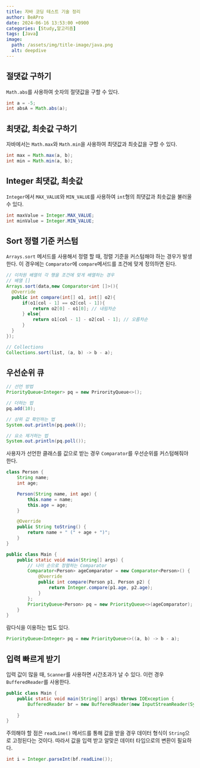 ```yaml
---
title: 자바 코딩 테스트 기술 정리
author: BeAPro
date: 2024-06-16 13:53:00 +0900
categories: [Study,알고리즘]
tags: [Java]
image:
  path: /assets/img/title-image/java.png
  alt: deepdive
---
```


## **절댓값 구하기**
`Math.abs`를 사용하여 숫자의 절댓값을 구할 수 있다.

```java
int a = -5;
int absA = Math.abs(a);
```

## **최댓값, 최솟값 구하기**
자바에서는 `Math.max`와 `Math.min`을 사용하여 최댓값과 최솟값을 구할 수 있다.

```java
int max = Math.max(a, b);
int min = Math.min(a, b);
```

## **Integer 최댓값, 최솟값**
`Integer`에서 `MAX_VALUE`와 `MIN_VALUE`를 사용하여 `int`형의 최댓값과 최솟값을 불러올 수 있다.
```java
int maxValue = Integer.MAX_VALUE;
int minValue = Integer.MIN_VALUE;
```

## **Sort 정렬 기준 커스텀**
`Arrays.sort` 메서드를 사용해서 정렬 할 때, 정렬 기준을 커스텀해야 하는 경우가 발생한다.
이 경우에는 `Comparator`에 `compare`메서드를 조건에 맞게 정의하면 된다.

```java
// 이차원 배열의 각 행을 조건에 맞게 배열하는 경우
// 배열 []
Arrays.sort(data,new Comparator<int []>(){
  @Override
  public int compare(int[] o1, int[] o2){
      if(o1[col - 1] == o2[col - 1]){
          return o2[0] - o1[0]; // 내림차순
      } else{
          return o1[col - 1] - o2[col - 1]; // 오름차순
      }
  }
});

// Collections
Collections.sort(list, (a, b) -> b - a);

```

## **우선순위 큐**

```java
// 선언 방법
PriorityQueue<Integer> pq = new PrirorityQueue<>();

// 더하는 법
pq.add(10);

// 상위 값 확인하는 법
System.out.println(pq.peek());

// 요소 제거하는 법
System.out.println(pq.poll());
```
사용자가 선언한 클래스를 값으로 받는 경우 `Comparator`를 우선순위를 커스텀해줘야 한다.
```java
class Person {
    String name;
    int age;

    Person(String name, int age) {
        this.name = name;
        this.age = age;
    }

    @Override
    public String toString() {
        return name + " (" + age + ")";
    }
}

public class Main {
    public static void main(String[] args) {
        // 나이 순으로 정렬하는 Comparator
        Comparator<Person> ageComparator = new Comparator<Person>() {
            @Override
            public int compare(Person p1, Person p2) {
                return Integer.compare(p1.age, p2.age);
            }
        };
        PriorityQueue<Person> pq = new PriorityQueue<>(ageComparator);
    }
}
```

람다식을 이용하는 법도 있다.
```java
PriorityQueue<Integer> pq = new PriorityQueue<>((a, b) -> b - a);
```




## **입력 빠르게 받기**
입력 값이 많을 때, `Scanner`를 사용하면 시간초과가 날 수 있다.
이런 경우 `BufferedReader`를 사용한다.

```java
public class Main {
    public static void main(String[] args) throws IOException {
        BufferedReader br = new BufferedReader(new InputStreamReader(System.in));
        
    }
}
```
주의해야 할 점은 `readLine()` 메서드를 통해 값을 받을 경우 데이터 형식이 `String`으로 고정된다는 것이다.
따라서 값을 입력 받고 알맞은 데이터 타입으로의 변환이 필요하다.

```java
int i = Integer.parseInt(bf.readLine());
```
